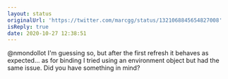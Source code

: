 ```yaml
---
layout: status
originalUrl: 'https://twitter.com/marcgg/status/1321068845654827008'
isReply: true
date: 2020-10-27 12:38:51
---
```


@nmondollot I'm guessing so, but after the first refresh it behaves as expected... as for binding I tried using an environment object but had the same issue. Did you have something in mind?
